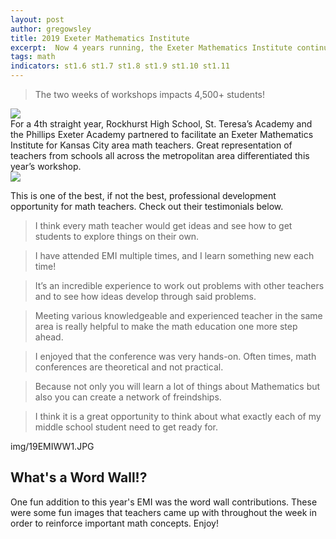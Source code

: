 ```yaml
---
layout: post
author: gregowsley
title: 2019 Exeter Mathematics Institute 
excerpt:  Now 4 years running, the Exeter Mathematics Institute continues to provide high-impact professional development for area math teachers (and some not from the area!)
tags: math
indicators: st1.6 st1.7 st1.8 st1.9 st1.10 st1.11
---
```

<blockquote> The two weeks of workshops impacts 4,500+ students! </blockquote>
<div class="flex-wrapper">
  <div class="x1"><img src="{{ site.baseurl }}/img/19EMI28.JPG"></div>
</div>
For a 4th straight year, Rockhurst High School, St. Teresa’s Academy and the Phillips Exeter Academy partnered to facilitate an Exeter Mathematics Institute for Kansas City area math teachers. Great representation of teachers from schools all across the metropolitan area differentiated this year’s workshop.

<div class='tableauPlaceholder' id='viz1565724408496' style='position: relative'><noscript><a href='#'><img alt=' ' src='https:&#47;&#47;public.tableau.com&#47;static&#47;images&#47;22&#47;22JFDH5WT&#47;1_rss.png' style='border: none' /></a></noscript><object class='tableauViz'  style='display:none;'><param name='host_url' value='https%3A%2F%2Fpublic.tableau.com%2F' /> <param name='embed_code_version' value='3' /> <param name='path' value='shared&#47;22JFDH5WT' /> <param name='toolbar' value='yes' /><param name='static_image' value='https:&#47;&#47;public.tableau.com&#47;static&#47;images&#47;22&#47;22JFDH5WT&#47;1.png' /> <param name='animate_transition' value='yes' /><param name='display_static_image' value='yes' /><param name='display_spinner' value='yes' /><param name='display_overlay' value='yes' /><param name='display_count' value='yes' /><param name='filter' value='publish=yes' /></object></div>                <script type='text/javascript'>                    var divElement = document.getElementById('viz1565724408496');                    var vizElement = divElement.getElementsByTagName('object')[0];                    vizElement.style.width='100%';vizElement.style.height=(divElement.offsetWidth*0.75)+'px';                    var scriptElement = document.createElement('script');                    scriptElement.src = 'https://public.tableau.com/javascripts/api/viz_v1.js';                    vizElement.parentNode.insertBefore(scriptElement, vizElement);                </script>


This is one of the best, if not the best, professional development opportunity for math teachers. Check out their testimonials below.

<blockquote>I think every math teacher would get ideas and see how to get students to explore things on their own.</blockquote>
<blockquote>I have attended EMI multiple times, and I learn something new each time!</blockquote>
<blockquote>It’s an incredible experience to work out problems with other teachers and to see how ideas develop through said problems.</blockquote>
<blockquote>Meeting various knowledgeable and experienced teacher in the same area is really helpful to make the math education one more step ahead.</blockquote>
<blockquote>I enjoyed that the conference was very hands-on. Often times, math conferences are theoretical and not practical.</blockquote>
<blockquote>Because not only you will learn a lot of things about Mathematics but also you can create a network of freindships.</blockquote>
<blockquote>I think it is a great opportunity to think about what exactly each of my middle school student need to get ready for.</blockquote>
img/19EMIWW1.JPG

## What's a Word Wall!?

One fun addition to this year's EMI was the word wall contributions. These were some fun images that teachers came up with throughout the week in order to reinforce important math concepts. Enjoy!

<div class="row">
  <div class="col-xs-3"><a class="image-popup-vertical-fit" href="/img/19EMIWW1" title=""><img src="/img/19EMIWW1" alt=""></a></div>
  <div class="col-xs-3"><a class="image-popup-vertical-fit" href="/img/19EMIWW2" title=""><img src="/img/19EMIWW2" alt=""></a></div>
  <div class="col-xs-3"><a class="image-popup-vertical-fit" href="/img/19EMIWW3" title=""><img src="/img/19EMIWW3" alt=""></a></div>
  <div class="col-xs-3"><a class="image-popup-vertical-fit" href="/img/19EMIWW4" title=""><img src="/img/19EMIWW4" alt=""></a></div>
</div>
